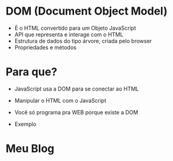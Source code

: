 # DOM (Document Object Model)

* É o HTML convertido para um Objeto JavaScript
* API que representa e interage com o HTML
* Estrutura de dados do tipo árvore, criada pelo browser
* Propriedades e métodos

# Para que?
* JavaScript usa a DOM para se conectar ao HTML
* Manipular o HTML com o JavaScript
* Você só programa pra WEB porque existe a DOM

* Exemplo

<!DOCTYPE html>
<html lang="en">
<head>
    <meta charset="UTF-8">
    <meta http-equiv="X-UA-Compatible" content="IE=edge">
    <meta name="viewport" content="width=device-width, initial-scale=1.0">
    <title>Meu Blog - Discover</title>
</head>
<body>
    <h1>Meu Blog</h1>
</body>
</html>